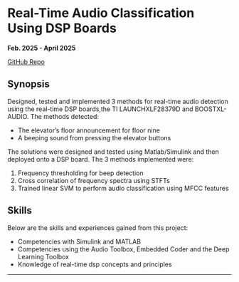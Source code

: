 # Real-Time Audio Classification Using DSP Boards 

**Feb. 2025 - April 2025**

[GitHub Repo](https://github.com/AlexSeferidis/RT-DSP-CW)

## Synopsis

Designed, tested and implemented 3 methods for real-time audio detection using the real-time DSP boards,the TI LAUNCHXLF28379D and BOOSTXL-AUDIO. The methods detected:

* The elevator’s floor announcement for floor nine
* A beeping sound from pressing the elevator buttons

The solutions were designed and tested using Matlab/Simulink and then deployed onto a DSP board. The 3 methods implemented were:

1. Frequency thresholding for beep detection
2. Cross correlation of frequency spectra using STFTs
3. Trained linear SVM to perform audio classification using MFCC features

## Skills

Below are the skills and experiences gained from this project:

* Competencies with Simulink and MATLAB
* Competencies using the Audio Toolbox, Embedded Coder and the Deep Learning Toolbox
* Knowledge of real-time dsp concepts and principles

---
